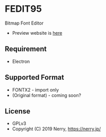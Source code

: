 # FEDIT95

Bitmap Font Editor

- Preview website is [here](https://nerry.jp/fedit95/src/)

## Requirement

- Electron

## Supported Format

- FONTX2 - import only
- (Original format) - coming soon?

## License

- GPLv3
- Copyright (C) 2019 Nerry, https://nerry.jp/
